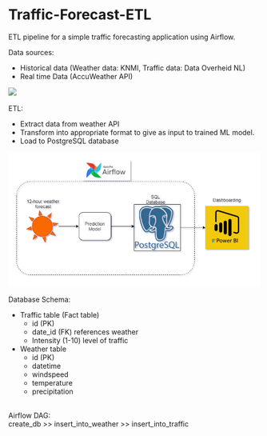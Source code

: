 # Traffic-Forecast-ETL

ETL pipeline for a simple traffic forecasting application using Airflow. <br>

Data sources:
- Historical data (Weather data: KNMI, Traffic data: Data Overheid NL)
- Real time Data (AccuWeather API) <br>

<img src="TrafficPriject.png" width="48">

ETL:
- Extract data from weather API
- Transform into appropriate format to give as input to trained ML model.
- Load to PostgreSQL database 

![ETL](/TrafficETL.png)

Database Schema:
- Traffic table (Fact table)
  - id (PK)
  - date_id (FK) references weather
  - Intensity (1-10) level of traffic
- Weather table
  - id (PK)
  - datetime 
  - windspeed
  - temperature
  - precipitation
 <br>
 Airflow DAG: <br>
 create_db >> insert_into_weather >> insert_into_traffic
